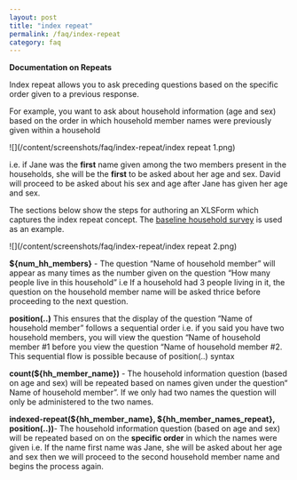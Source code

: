 ```yaml
---
layout: post
title: "index repeat"
permalink: /faq/index-repeat
category: faq
---
```


**Documentation on Repeats**

Index repeat allows you to ask preceding questions based on the specific order given to a previous response.

For example, you want to ask about household information (age and sex) based on the order in which household member names were previously given within a household

![](/content/screenshots/faq/index-repeat/index repeat 1.png)

i.e. if Jane was the **first** name given among the two members present in the households, she will be the **first** to be asked about her age and sex. David will proceed to be asked about his sex and age after Jane has given her age and sex. 

The sections below show the steps for authoring an XLSForm which captures the index repeat concept. The [baseline household survey](https://docs.google.com/spreadsheets/d/10LpWAr7dzlcUjO3BiFWu4ez3TDJUn83VvNkIn8RGdXk/edit#gid=398822303)  is used as an example.


![](/content/screenshots/faq/index-repeat/index repeat 2.png)


**${num_hh_members}** - The question “Name of household member” will appear as many times as the number given on the question “How many people live in this household” i.e If a household had 3 people living in it, the question on the household member name will be asked thrice before proceeding to the next question.

**position(..)** This ensures that the display of the question “Name of household member”  follows a sequential order i.e. if you said you have two household members, you will view the question “Name of household member #1 before you view the question “Name of household member #2. This sequential flow is possible because of position(..) syntax

**count(${hh_member_name})** - The household information question (based on age and sex) will be repeated based on names given under the question“ Name of household member”. If we only had two names the question will only be administered to the two names. 

**indexed-repeat(${hh_member_name}, ${hh_member_names_repeat}, position(..))**- 
The household information question (based on age and sex) will be repeated based on on the **specific order** in which the names were given i.e. If the name first name was Jane, she will be asked about her age and sex then we will proceed to the second household member name and begins the process again.
